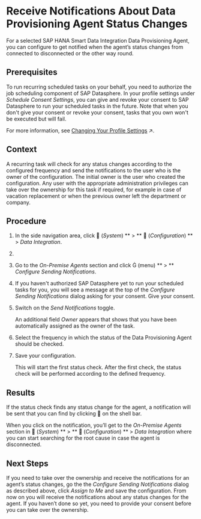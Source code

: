 <!-- loio85790bbfb2644c758e5f2d5a50abfb53 -->

<link rel="stylesheet" type="text/css" href="css/sap-icons.css"/>

# Receive Notifications About Data Provisioning Agent Status Changes

For a selected SAP HANA Smart Data Integration Data Provisioning Agent, you can configure to get notified when the agent’s status changes from connected to disconnected or the other way round.



<a name="loio85790bbfb2644c758e5f2d5a50abfb53__prereq_omt_z5w_w4b"/>

## Prerequisites

To run recurring scheduled tasks on your behalf, you need to authorize the job scheduling component of SAP Datasphere. In your profile settings under *Schedule Consent Settings*, you can give and revoke your consent to SAP Datasphere to run your scheduled tasks in the future. Note that when you don't give your consent or revoke your consent, tasks that you own won't be executed but will fail.

For more information, see [Changing Your Profile Settings](https://help.sap.com/viewer/d4f3c5a0bb074d09ae9b42b2b9bd7a08/cloud/en-US/1084796d09464e78870f32cab8584dfc.html "A user profile resembles a business card and consists of standard user data, such as your name and email address. The profile also includes user preferences as well as data privacy and task scheduling consent options.") :arrow_upper_right:.



<a name="loio85790bbfb2644c758e5f2d5a50abfb53__context_zyk_qkb_3rb"/>

## Context

A recurring task will check for any status changes according to the configured frequency and send the notifications to the user who is the owner of the configuration. The initial owner is the user who created the configuration. Any user with the appropriate administration privileges can take over the ownership for this task if required, for example in case of vacation replacement or when the previous owner left the department or company.



## Procedure

1.  In the side navigation area, click <span class="FPA-icons"></span> \(*System*\) ** \> ** :wrench: \(*Configuration*\) ** \> *Data Integration*.

2.   

3.  Go to the *On-Premise Agents* section and click <span class="SAP-icons"></span> \(menu\) ** \> ** *Configure Sending Notifications*.

4.  If you haven't authorized SAP Datasphere yet to run your scheduled tasks for you, you will see a message at the top of the *Configure Sending Notifications* dialog asking for your consent. Give your consent.

5.  Switch on the *Send Notifications* toggle.

    An additional field *Owner* appears that shows that you have been automatically assigned as the owner of the task.

6.  Select the frequency in which the status of the Data Provisioning Agent should be checked.

7.  Save your configuration.

    This will start the first status check. After the first check, the status check will be performed according to the defined frequency.




<a name="loio85790bbfb2644c758e5f2d5a50abfb53__result_rp2_jnb_3rb"/>

## Results

If the status check finds any status change for the agent, a notification will be sent that you can find by clicking :bell: on the shell bar.

When you click on the notification, you’ll get to the *On-Premise Agents* section in <span class="FPA-icons"></span> \(*System*\) ** \> ** :wrench: \(*Configuration*\) ** \> *Data Integration* where you can start searching for the root cause in case the agent is disconnected.



<a name="loio85790bbfb2644c758e5f2d5a50abfb53__postreq_jdc_g4b_3rb"/>

## Next Steps

If you need to take over the ownership and receive the notifications for an agent’s status changes, go the the *Configure Sending Notifications* dialog as described above, click *Assign to Me* and save the configuration. From now on you will receive the notifications about any status changes for the agent. If you haven’t done so yet, you need to provide your consent before you can take over the ownership.

